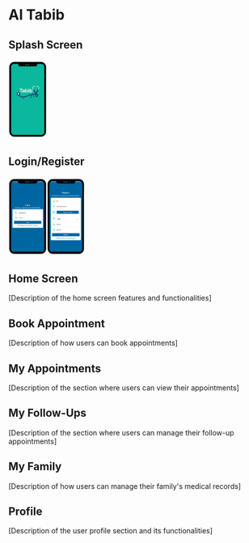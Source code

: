 # Al Tabib

## Splash Screen

<img src="https://github.com/Syed-Anas-Ahmed/Al-Tabib-Development/raw/main/screenshots/splash.png" width="15%" alt="Al Tabib Splash Screen">

## Login/Register

<img src="https://github.com/Syed-Anas-Ahmed/Al-Tabib-Development/blob/main/screenshots/Login.png" width="15%" alt="Al Tabib Login"><img src="https://github.com/Syed-Anas-Ahmed/Al-Tabib-Development/blob/main/screenshots/register.png" width="15%" alt="Splash Screen">

## Home Screen

[Description of the home screen features and functionalities]

## Book Appointment

[Description of how users can book appointments]

## My Appointments

[Description of the section where users can view their appointments]

## My Follow-Ups

[Description of the section where users can manage their follow-up appointments]

## My Family

[Description of how users can manage their family's medical records]

## Profile

[Description of the user profile section and its functionalities]
